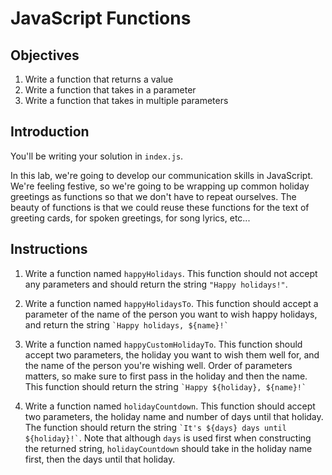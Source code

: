 # JavaScript Functions

## Objectives

1. Write a function that returns a value
2. Write a function that takes in a parameter
3. Write a function that takes in multiple parameters

## Introduction

You'll be writing your solution in `index.js`.

In this lab, we're going to develop our communication skills in JavaScript.
We're feeling festive, so we're going to be wrapping up common holiday greetings
as functions so that we don't have to repeat ourselves. The beauty of functions
is that we could reuse these functions for the text of greeting cards, for
spoken greetings, for song lyrics, etc...

## Instructions

1. Write a function named `happyHolidays`. This function should not accept any
   parameters and should return the string `"Happy holidays!"`.

2. Write a function named `happyHolidaysTo`. This function should accept a
   parameter of the name of the person you want to wish happy holidays, and
   return the string `` `Happy holidays, ${name}!` ``

3. Write a function named `happyCustomHolidayTo`. This function should accept two
   parameters, the holiday you want to wish them well for, and the name of the
   person you're wishing well. Order of parameters matters, so make sure to first pass in the holiday and then the name. This function should return the string
   `` `Happy ${holiday}, ${name}!` ``

4. Write a function named `holidayCountdown`. This function should accept two
   parameters, the holiday name and number of days until that holiday. The
   function should return the string 
   `` `It's ${days} days until ${holiday}!` ``. Note that although `days` is
   used first when constructing the returned string, `holidayCountdown` should
   take in the holiday name first, then the days until that holiday.
